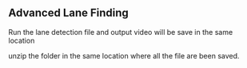## Advanced Lane Finding
Run the lane detection file and output video will be save in the same location 

unzip the folder in the same location where all the file are been saved.

